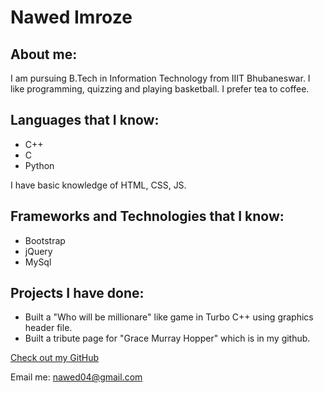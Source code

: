 # Nawed Imroze

## About me:

I am pursuing B.Tech in Information Technology from IIIT Bhubaneswar. I like programming, quizzing and playing basketball. I prefer tea to coffee. 

## Languages that I know:

- C++
- C
- Python

I have basic knowledge of HTML, CSS, JS.

## Frameworks and Technologies that I know:

- Bootstrap
- jQuery
- MySql

## Projects I have done:

- Built a "Who will be millionare" like game in Turbo C++ using graphics header file.
- Built a tribute page for "Grace Murray Hopper" which is in my github.

[Check out my GitHub](https://github.com/nawedx)

Email me: nawed04@gmail.com

